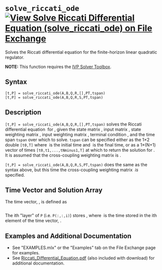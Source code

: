 # `solve_riccati_ode` [![View Solve Riccati Differential Equation (solve_riccati_ode) on File Exchange](https://www.mathworks.com/matlabcentral/images/matlab-file-exchange.svg)](https://www.mathworks.com/matlabcentral/fileexchange/104030-solve-riccati-differential-equation-solve_riccati_ode)

Solves the Riccati differential equation for the finite-horizon linear quadratic regulator.

**NOTE:** This function requires the [IVP Solver Toolbox](https://www.mathworks.com/matlabcentral/fileexchange/103975-ivp-solver-toolbox).


## Syntax

`[t,P] = solve_riccati_ode(A,B,Q,R,[],PT,tspan)`\
`[t,P] = solve_riccati_ode(A,B,Q,R,S,PT,tspan)`


## Description

`[t,P] = solve_riccati_ode(A,B,Q,R,[],PT,tspan)` solves the Riccati differential equation <img src="https://latex.codecogs.com/svg.latex?\inline&space;\dot{\mathbf{P}}=-\left[\mathbf{A}^{T}\mathbf{P}+\mathbf{P}\mathbf{A}-(\mathbf{P}\mathbf{B}+\mathbf{S})\mathbf{R}^{-1}(\mathbf{B}^{T}\mathbf{P}+\mathbf{S}^{T})+\mathbf{Q}\right]" title="" /> for <img src="https://latex.codecogs.com/svg.latex?\inline&space;\mathbf{P}(t)\in\mathbb{R}^{{n}\times{n}}" title="" />, given the state matrix <img src="https://latex.codecogs.com/svg.latex?\inline&space;\mathbf{A}\in\mathbb{R}^{{n}\times{n}}" title="" />, input matrix <img src="https://latex.codecogs.com/svg.latex?\inline&space;\mathbf{B}\in\mathbb{R}^{{n}\times{m}}" title="" />, state weighting matrix <img src="https://latex.codecogs.com/svg.latex?\inline&space;\mathbf{Q}\in\mathbb{R}^{{n}\times{n}}" title="" />, input weighting matrix <img src="https://latex.codecogs.com/svg.latex?\inline&space;\mathbf{R}\in\mathbb{R}^{{m}\times{m}}" title="" />, terminal condition <img src="https://latex.codecogs.com/svg.latex?\inline&space;\mathbf{P}_{T}\in\mathbb{R}^{{n}\times{n}}" title="" />, and the time span `tspan` over which to solve. `tspan` can be specified either as the 1×2 double `[t0,T]` where <img src="https://latex.codecogs.com/svg.latex?\inline&space;t=t_{0}" title="" /> is the initial time and <img src="https://latex.codecogs.com/svg.latex?\inline&space;t=T" title="" /> is the final time, or as a 1×(N+1) vector of times `[t0,t1,...,tNminus1,T]` at which to return the solution for <img src="https://latex.codecogs.com/svg.latex?\inline&space;\mathbf{P}(t)" title="" />. It is assumed that the cross-coupling weighting matrix is <img src="https://latex.codecogs.com/svg.latex?\inline&space;\mathbf{S}=\mathbf{0}_{{n}\times{m}}" title="" />.

`[t,P] = solve_riccati_ode(A,B,Q,R,S,PT,tspan)` does the same as the syntax above, but this time the cross-coupling weighting matrix <img src="https://latex.codecogs.com/svg.latex?\inline&space;\mathbf{S}\in\mathbb{R}^{{n}\times{m}}" title="" /> *is* specified.


## Time Vector and Solution Array

The time vector, <img src="https://latex.codecogs.com/svg.latex?\inline&space;\mathbf{t}\in\mathbb{R}^{{(N+1)}\times{1}}" title="" />, is defined as

<img src="https://latex.codecogs.com/svg.latex?\inline&space;\mathbf{t}=\begin{bmatrix}t_{0}\\\vdots\\t_{N}\end{bmatrix}" title="" />

The ith "layer" of `P` (i.e. `P(:,:,i)`) stores <img src="https://latex.codecogs.com/svg.latex?\inline&space;\mathbf{P}(t_{i})" title="" />, where <img src="https://latex.codecogs.com/svg.latex?\inline&space;t_{i}" title="" /> is the time stored in the ith element of the time vector, <img src="https://latex.codecogs.com/svg.latex?\inline&space;\mathbf{t}" title="" />.


## Examples and Additional Documentation

   - See "EXAMPLES.mlx" or the "Examples" tab on the File Exchange page for examples. 
   - See [Riccati_Differential_Equation.pdf](https://tamaskis.github.io/files/Riccati_Differential_Equation.pdf) (also included with download) for additional documentation.
